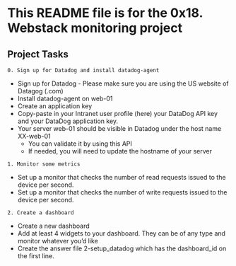# This README file is for the 0x18. Webstack monitoring project

## Project Tasks


```0. Sign up for Datadog and install datadog-agent```

* Sign up for Datadog - Please make sure you are using the US website of Datagog (.com)
* Install datadog-agent on web-01
* Create an application key
* Copy-paste in your Intranet user profile (here) your DataDog API key and your DataDog application key.
* Your server web-01 should be visible in Datadog under the host name XX-web-01
    * You can validate it by using this API
    * If needed, you will need to update the hostname of your server

```1. Monitor some metrics```

* Set up a monitor that checks the number of read requests issued to the device per second.
* Set up a monitor that checks the number of write requests issued to the device per second.

```2. Create a dashboard```

* Create a new dashboard
* Add at least 4 widgets to your dashboard. They can be of any type and monitor whatever you’d like
* Create the answer file 2-setup_datadog which has the dashboard_id on the first line.
